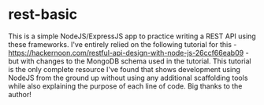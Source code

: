 # rest-basic
This is a simple NodeJS/ExpressJS app to practice writing a REST API using these frameworks. I've entirely relied on the following tutorial for this - https://hackernoon.com/restful-api-design-with-node-js-26ccf66eab09 - but with changes to the MongoDB schema used in the tutorial. This tutorial is the only complete resource I've found that shows development using NodeJS from the ground up without using any additional scaffolding tools while also explaining the purpose of each line of code. Big thanks to the author!
